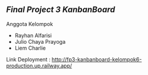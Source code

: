 ## _Final Project 3 KanbanBoard_

Anggota Kelompok

- Rayhan Alfarisi
- Julio Chaya Prayoga
- Liem Charlie

Link Deployment :
http://fp3-kanbanboard-kelompok6-production.up.railway.app/
